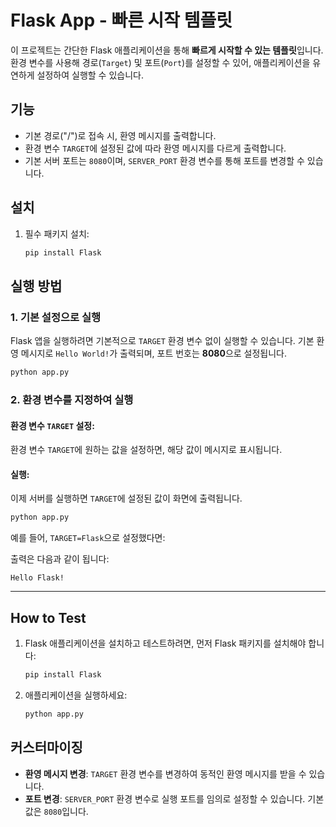 # Flask App - 빠른 시작 템플릿

이 프로젝트는 간단한 Flask 애플리케이션을 통해 **빠르게 시작할 수 있는 템플릿**입니다. 환경 변수를 사용해 경로(`Target`) 및 포트(`Port`)를 설정할 수 있어, 애플리케이션을 유연하게 설정하여 실행할 수 있습니다.

## 기능

- 기본 경로("/")로 접속 시, 환영 메시지를 출력합니다.
- 환경 변수 `TARGET`에 설정된 값에 따라 환영 메시지를 다르게 출력합니다.
- 기본 서버 포트는 `8080`이며, `SERVER_PORT` 환경 변수를 통해 포트를 변경할 수 있습니다.


## 설치

1. 필수 패키지 설치:

    ```bash
    pip install Flask
    ```

## 실행 방법

### 1. 기본 설정으로 실행

Flask 앱을 실행하려면 기본적으로 `TARGET` 환경 변수 없이 실행할 수 있습니다. 기본 환영 메시지로 `Hello World!`가 출력되며, 포트 번호는 **8080**으로 설정됩니다.

```bash
python app.py
```

### 2. 환경 변수를 지정하여 실행

#### 환경 변수 `TARGET` 설정:
환경 변수 `TARGET`에 원하는 값을 설정하면, 해당 값이 메시지로 표시됩니다.


#### 실행:

이제 서버를 실행하면 `TARGET`에 설정된 값이 화면에 출력됩니다.

```bash
python app.py
```


예를 들어, `TARGET=Flask`으로 설정했다면:


출력은 다음과 같이 됩니다:

```
Hello Flask!
```

---

## How to Test

1. Flask 애플리케이션을 설치하고 테스트하려면, 먼저 Flask 패키지를 설치해야 합니다:

    ```bash
    pip install Flask
    ```

2. 애플리케이션을 실행하세요:

    ```bash
    python app.py
    ```


## 커스터마이징

- **환영 메시지 변경**: `TARGET` 환경 변수를 변경하여 동적인 환영 메시지를 받을 수 있습니다.
- **포트 변경**: `SERVER_PORT` 환경 변수로 실행 포트를 임의로 설정할 수 있습니다. 기본값은 `8080`입니다.


